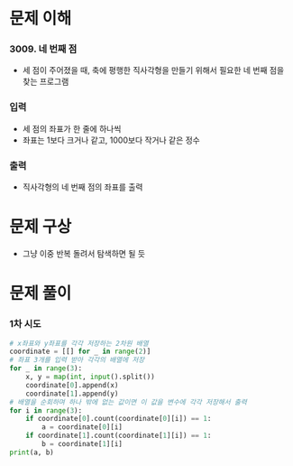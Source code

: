 # 문제 이해
### 3009. 네 번째 점
* 세 점이 주어졌을 때, 축에 평행한 직사각형을 만들기 위해서 필요한 네 번째 점을 찾는 프로그램
### 입력
* 세 점의 좌표가 한 줄에 하나씩
* 좌표는 1보다 크거나 같고, 1000보다 작거나 같은 정수
### 출력
* 직사각형의 네 번째 점의 좌표를 출력
# 문제 구상
* 그냥 이중 반복 돌려서 탐색하면 될 듯
# 문제 풀이
### 1차 시도
```python
# x좌표와 y좌표를 각각 저장하는 2차원 배열
coordinate = [[] for _ in range(2)]
# 좌표 3개를 입력 받아 각각의 배열에 저장
for _ in range(3):
    x, y = map(int, input().split())
    coordinate[0].append(x)
    coordinate[1].append(y)
# 배열을 순회하며 하나 밖에 없는 값이면 이 값을 변수에 각각 저장해서 출력
for i in range(3):
    if coordinate[0].count(coordinate[0][i]) == 1:
        a = coordinate[0][i]
    if coordinate[1].count(coordinate[1][i]) == 1:
        b = coordinate[1][i]
print(a, b)
```